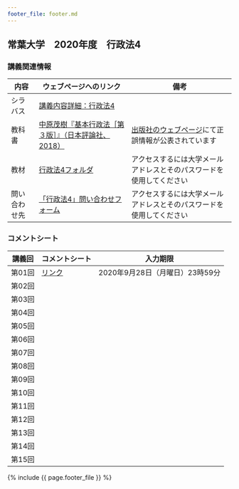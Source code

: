 ```yaml
---
footer_file: footer.md
---
```


## 常葉大学　2020年度　行政法4

### 講義関連情報

|内容|ウェブページへのリンク|備考|
|--|--|--|
|シラバス|[講義内容詳細：行政法4][syllabus]| |
|教科書|[中原茂樹『基本行政法［第３版］』（日本評論社、2018）][textbook]|[出版社のウェブページ][erratta]にて正誤情報が公表されています |
|教材|[行政法4フォルダ][material]|アクセスするには大学メールアドレスとそのパスワードを使用してください|
|問い合わせ先|[「行政法4」問い合わせフォーム][ask]|アクセスするには大学メールアドレスとそのパスワードを使用してください|

[syllabus]: https://portal.sz.tokoha-u.ac.jp/sz/slbssbdr.do?value(risyunen)=2020&value(semekikn)=1&value(kougicd)=441HH33A&value(crclumcd)=1814141000
[textbook]: https://www.nippyo.co.jp/shop/book/7687.html
[erratta]: https://www.nippyo.co.jp/shop/book/7687.html#errataDetail
[material]: https://tumail-my.sharepoint.com/:f:/g/personal/tks-tks_sz_tokoha-u_ac_jp/ElLj5ngA_UJIvHbDN0PgPtABt1kzYkTYNsi2ns8aDjZGvQ
[ask]: https://forms.office.com/Pages/ResponsePage.aspx?id=Pz6yVUTcNEGYkBfdIwxgz3rFM9EfHGZDtaWbHX2D5G9URElRWTI1SVFCRVo5S1Q2RklZVzQySEpDTC4u

### コメントシート

|講義回|コメントシート|入力期限|
| -- | -- | -- |
|第01回 |[リンク][sheet01] |2020年9月28日（月曜日）23時59分|
|第02回 |  | |
|第03回 |  | |
|第04回 |  | |
|第05回 |  | |
|第06回 |  | |
|第07回 |  | |
|第08回 |  | |
|第09回 |  | |
|第10回 |  | |
|第11回 |  | |
|第12回 |  | |
|第13回 |  | |
|第14回 |  | |
|第15回 |  | |


[sheet01]: https://forms.office.com/Pages/ResponsePage.aspx?id=Pz6yVUTcNEGYkBfdIwxgz3rFM9EfHGZDtaWbHX2D5G9UQ1NITTlaQUNUR1BQUDlDSzFNTTM5V05RVC4u

{% include {{ page.footer_file }}  %}
